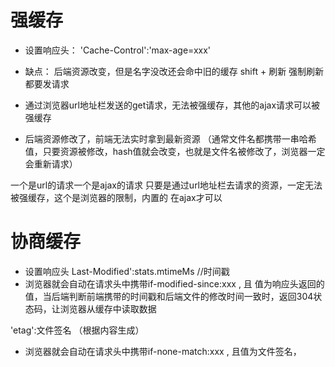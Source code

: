 # 强缓存
- 设置响应头：
'Cache-Control':'max-age=xxx'

- 缺点：
后端资源改变，但是名字没改还会命中旧的缓存
shift + 刷新 强制刷新 都要发请求

- 通过浏览器url地址栏发送的get请求，无法被强缓存，其他的ajax请求可以被强缓存

- 后端资源修改了，前端无法实时拿到最新资源 （通常文件名都携带一串哈希值，只要资源被修改，hash值就会改变，也就是文件名被修改了，浏览器一定会重新请求）

<!-- 为什么html请求头上限制了缓存？ -->
一个是url的请求一个是ajax的请求
只要是通过url地址栏去请求的资源，一定无法被强缓存，这个是浏览器的限制，内置的
在ajax才可以

# 协商缓存
-  设置响应头 Last-Modified':stats.mtimeMs //时间戳
- 浏览器就会自动在请求头中携带if-modified-since:xxx , 且 值为响应头返回的值，当后端判断前端携带的时间戳和后端文件的修改时间一致时，返回304状态码，让浏览器从缓存中读取数据

'etag':文件签名 （根据内容生成）
- 浏览器就会自动在请求头中携带if-none-match:xxx , 且值为文件签名，